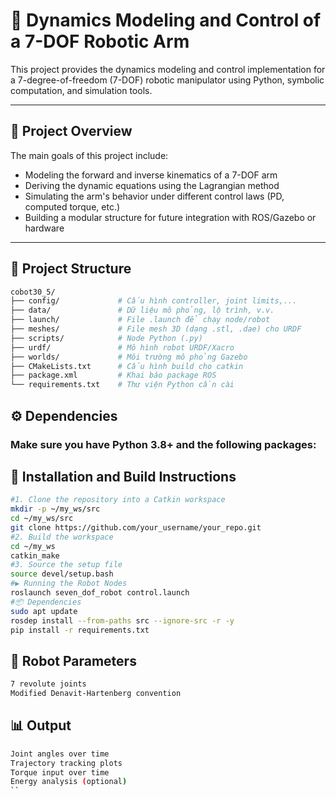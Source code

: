 # 🤖 Dynamics Modeling and Control of a 7-DOF Robotic Arm

This project provides the dynamics modeling and control implementation for a 7-degree-of-freedom (7-DOF) robotic manipulator using Python, symbolic computation, and simulation tools.

---

## 📌 Project Overview

The main goals of this project include:

- Modeling the forward and inverse kinematics of a 7-DOF arm
- Deriving the dynamic equations using the Lagrangian method
- Simulating the arm's behavior under different control laws (PD, computed torque, etc.)
- Building a modular structure for future integration with ROS/Gazebo or hardware

---

## 📁 Project Structure

```bash
cobot30_5/
├── config/             # Cấu hình controller, joint limits,...
├── data/               # Dữ liệu mô phỏng, lộ trình, v.v.
├── launch/             # File .launch để chạy node/robot
├── meshes/             # File mesh 3D (dạng .stl, .dae) cho URDF
├── scripts/            # Node Python (.py)
├── urdf/               # Mô hình robot URDF/Xacro
├── worlds/             # Môi trường mô phỏng Gazebo
├── CMakeLists.txt      # Cấu hình build cho catkin
├── package.xml         # Khai báo package ROS
└── requirements.txt    # Thư viện Python cần cài

```
## ⚙️ Dependencies
### Make sure you have Python 3.8+ and the following packages:

## 🚀 Installation and Build Instructions
```bash
#1. Clone the repository into a Catkin workspace
mkdir -p ~/my_ws/src
cd ~/my_ws/src
git clone https://github.com/your_username/your_repo.git
#2. Build the workspace
cd ~/my_ws
catkin_make
#3. Source the setup file
source devel/setup.bash
#▶️ Running the Robot Nodes
roslaunch seven_dof_robot control.launch
#📦 Dependencies
sudo apt update
rosdep install --from-paths src --ignore-src -r -y
pip install -r requirements.txt
```
## 📐 Robot Parameters
```bash
7 revolute joints 
Modified Denavit-Hartenberg convention
```
## 📊 Output
```bash
Joint angles over time  
Trajectory tracking plots  
Torque input over time
Energy analysis (optional)
``

